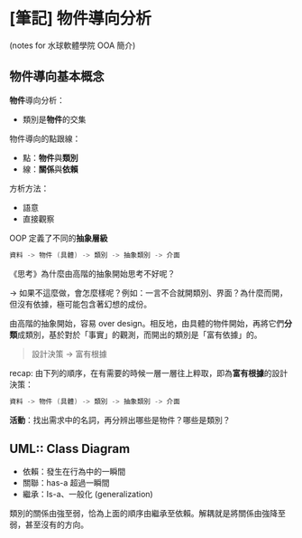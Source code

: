 # [筆記] 物件導向分析

(notes for 水球軟體學院 OOA 簡介)

## 物件導向基本概念

**物件**導向分析：

- 類別是**物件**的交集

物件導向的點跟線：

- 點：**物件**與**類別**
- 線：**關係**與**依賴**

方析方法：

- 語意
- 直接觀察

OOP 定義了不同的**抽象層級**

```java
資料 -> 物件 (具體) -> 類別 -> 抽象類別 -> 介面
```

《思考》為什麼由高階的抽象開始思考不好呢？

→ 如果不這麼做，會怎麼樣呢？例如：一言不合就開類別、界面？為什麼而開，但沒有依據，極可能包含著幻想的成份。

由高階的抽象開始，容易 over design。相反地，由具體的物件開始，再將它們**分類**成類別，基於對於「事實」的觀測，而開出的類別是「富有依據」的。

> 設計決策 → 富有根據



recap: 由下列的順序，在有需要的時候一層一層往上粹取，即為**富有根據**的設計決策：

```java
資料 -> 物件 (具體) -> 類別 -> 抽象類別 -> 介面
```

**活動**：找出需求中的名詞，再分辨出哪些是物件？哪些是類別？

## UML:: Class Diagram

- 依賴：發生在行為中的一瞬間
- 關聯：has-a 超過一瞬間
- 繼承：Is-a、一般化 (generalization)

類別的關係由強至弱，恰為上面的順序由繼承至依賴。解耦就是將關係由強降至弱，甚至沒有的方向。
